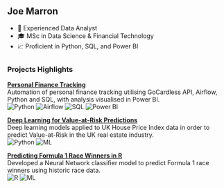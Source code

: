 ## Joe Marron
- 💼 Experienced Data Analyst
- 🎓 MSc in Data Science & Financial Technology
- 📈 Proficient in Python, SQL, and Power BI

##

### Projects Highlights

[**Personal Finance Tracking**](https://github.com/joemarron/personal-finance-pipeline) <br/>
Automation of personal finance tracking utilising GoCardless API, Airflow, Python and SQL, with analysis visualised in Power BI. <br/>
![Python] ![Airflow] ![SQL] ![Power BI] <br/>

[**Deep Learning for Value-at-Risk Predictions**](https://github.com/joemarron/real-estate-risk-forecasting) <br/>
Deep learning models applied to UK House Price Index data in order to predict Value-at-Risk in the UK real estate industry. <br/>
![Python] ![ML]  <br/>

[**Predicting Formula 1 Race Winners in R**](https://github.com/joemarron/formula-1-machine-learning) <br/>
Developed a Neural Network classifier model to predict Formula 1 race winners using historic race data. <br/>
![R] ![ML] <br/>

[Python]: https://img.shields.io/badge/Python-37a779?style=plastic
[SQL]: https://img.shields.io/badge/SQL-F88379?style=plastic
[Power BI]: https://img.shields.io/badge/Power%20BI-FDDA0D?style=plastic
[Airflow]: https://img.shields.io/badge/Apache%20Airflow-017CEE?style=plastic
[ML]: https://img.shields.io/badge/Machine%20Learning-5D3FD3?style=plastic
[R]: https://img.shields.io/badge/R-FF69B4?style=plastic
